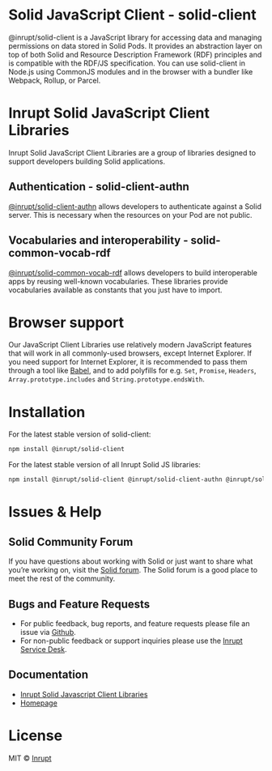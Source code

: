 # Solid JavaScript Client - solid-client
@inrupt/solid-client is a JavaScript library for accessing data and managing permissions on data stored in Solid Pods. It provides an abstraction layer on top of both Solid and Resource Description Framework (RDF) principles and is compatible with the RDF/JS specification. You can use solid-client in Node.js using CommonJS modules and in the browser with a bundler like Webpack, Rollup, or Parcel.

# Inrupt Solid JavaScript Client Libraries
Inrupt Solid JavaScript Client Libraries are a group of libraries designed to support developers building Solid applications.

## Authentication - solid-client-authn
[@inrupt/solid-client-authn](https://github.com/inrupt/solid-client-authn) allows developers to authenticate against a Solid server. This is necessary when the resources on your Pod are not public.

## Vocabularies and interoperability - solid-common-vocab-rdf
[@inrupt/solid-common-vocab-rdf](https://github.com/inrupt/solid-common-vocab-rdf) allows developers to build interoperable apps by reusing well-known vocabularies. These libraries provide vocabularies available as constants that you just have to import.

# Browser support
Our JavaScript Client Libraries use relatively modern JavaScript features that will work in all commonly-used browsers, except Internet Explorer. If you need support for Internet Explorer, it is recommended to pass them through a tool like [Babel](https://babeljs.io), and to add polyfills for e.g. `Set`, `Promise`, `Headers`, `Array.prototype.includes` and `String.prototype.endsWith`.

# Installation

For the latest stable version of solid-client:
```bash
npm install @inrupt/solid-client
```

For the latest stable version of all Inrupt Solid JS libraries:
```bash
npm install @inrupt/solid-client @inrupt/solid-client-authn @inrupt/solid-common-vocab
```

# Issues & Help

## Solid Community Forum
If you have questions about working with Solid or just want to share what you’re working on, visit the [Solid forum](https://forum.solidproject.org/). The Solid forum is a good place to meet the rest of the community.

## Bugs and Feature Requests
* For public feedback, bug reports, and feature requests please file an issue via [Github](https://github.com/inrupt/solid-client-js/issues/).
* For non-public feedback or support inquiries please use the [Inrupt Service Desk](https://inrupt.atlassian.net/servicedesk).

## Documentation
*  [Inrupt Solid Javascript Client Libraries](https://docs.inrupt.com/client-libraries/solid-client-js)
*  [Homepage](https://docs.inrupt.com/)


# License

MIT © [Inrupt](https://inrupt.com)
